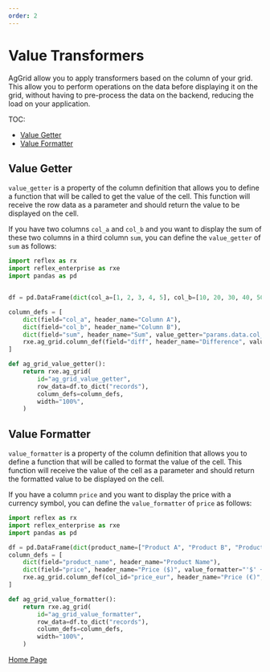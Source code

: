 ```yaml
---
order: 2
---
```



# Value Transformers

AgGrid allow you to apply transformers based on the column of your grid. This allow you to perform operations on the data before displaying it on the grid, without having to pre-process the data on the backend, reducing the load on your application.

TOC:
- [Value Getter](#value-getter)
- [Value Formatter](#value-formatter)

## Value Getter

`value_getter` is a property of the column definition that allows you to define a function that will be called to get the value of the cell. This function will receive the row data as a parameter and should return the value to be displayed on the cell.

If you have two columns `col_a` and `col_b` and you want to display the sum of these two columns in a third column `sum`, you can define the `value_getter` of `sum` as follows:

```python
import reflex as rx
import reflex_enterprise as rxe
import pandas as pd


df = pd.DataFrame(dict(col_a=[1, 2, 3, 4, 5], col_b=[10, 20, 30, 40, 50]))

column_defs = [
    dict(field="col_a", header_name="Column A"),
    dict(field="col_b", header_name="Column B"),
    dict(field="sum", header_name="Sum", value_getter="params.data.col_a + params.data.col_b"),
    rxe.ag_grid.column_def(field="diff", header_name="Difference", value_getter="params.data.col_b - params.data.col_a"),
]

def ag_grid_value_getter():
    return rxe.ag_grid(
        id="ag_grid_value_getter",
        row_data=df.to_dict("records"),
        column_defs=column_defs,
        width="100%",
    )
```

## Value Formatter

`value_formatter` is a property of the column definition that allows you to define a function that will be called to format the value of the cell. This function will receive the value of the cell as a parameter and should return the formatted value to be displayed on the cell.

If you have a column `price` and you want to display the price with a currency symbol, you can define the `value_formatter` of `price` as follows:

```python
import reflex as rx
import reflex_enterprise as rxe
import pandas as pd

df = pd.DataFrame(dict(product_name=["Product A", "Product B", "Product C", "Product D", "Product E"], price=[100, 200, 300, 400, 500]))
column_defs = [
    dict(field="product_name", header_name="Product Name"),
    dict(field="price", header_name="Price ($)", value_formatter="'$' + params.value"),
    rxe.ag_grid.column_def(col_id="price_eur", header_name="Price (€)", value_formatter="params.data.price + ' €'"),
]

def ag_grid_value_formatter():
    return rxe.ag_grid(
        id="ag_grid_value_formatter",
        row_data=df.to_dict("records"),
        column_defs=column_defs,
        width="100%",
    )
```


[Home Page](/)
